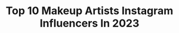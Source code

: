 ---
title: Top 10 Makeup Artists Instagram Influencers In 2023
description: >-
  Find top makeup artists Instagram influencers in 2023. Most popular hashtags: #makeup #makeuplooks #makeuptutorial.
platform: Instagram
hits: 3897
text_top: Analyze the most popular Instagram influencers on inBeat.
text_bottom: Our platform has 3897 Instagram influencers like this for you to work with.
profiles:
  - username: "vanessa_gyimah"
    fullname: >-
      Vanessa | Beauty Influencer 🇬🇭🇺🇸
    bio: >-
      💄 Published Pro Makeup Artist 📧 : vanessagyimah@a3artistsagency.com
    location: "United States"
    followers: 456301
    engagement: 975
    commentsToLikes: 0.010222
    id: ck0tzwjz8rqss0i19txvjjzwi
    verified: false
    hashtags: "#fallmakeup, #igreels, #makeuplooks, #juviasplacepartner"
  - username: "i.am.chanice"
    fullname: >-
      I Am Chanice
    bio: >-
      Content Creator | Model | Hair Stylist | Makeup Artist 🇬🇧 London, UK ✉️ Email for PR/Collabs i.am.chanice1@gmail.com
    location: "United Kingdom"
    followers: 37872
    engagement: 545
    commentsToLikes: 0.049951
    id: ck6u5qez8b4pa0j71cg1x0l13
    verified: false
    hashtags: "#blackhaircare, #lacefront, #congolaise, #rdcongo"
  - username: "mr.andre.fernandes"
    fullname: >-
      André 🎨
    bio: >-
      💋 Makeup Artist (DM for info) 📮 Digital & Brands: @wowmeagency 📧 afgfernandes@gmail.com 🏷 Código Lookfantastic: MRANDRE 📺 ÚLTIMO VÍDEO ⤵️
    location: "Portugal"
    followers: 16874
    engagement: 810
    commentsToLikes: 0.401918
    id: ck8tduw344uvg0j78zgfznyqt
    verified: false
    hashtags: "#lookfantastic, #makeuptutorial, #halloween, #makeupartist"
  - username: "borndiva.ca"
    fullname: >-
      Jonathan Falardeau
    bio: >-
      ♋️ 22 | q.c 🎨 shapeshifter - makeup artist 🎥 youtube | titkok | & more ⬇️
    location: ""
    followers: 11486
    engagement: 417
    commentsToLikes: 0.033723
    id: ck8tda94q2j5m0j78pdduvqc6
    verified: false
    hashtags: "#makeupcanada, #trend, #colourfulmakeup, #makeup"
  - username: "alessandroorati"
    fullname: >-
      Alessandro Orati
    bio: >-
      Milano • 🌐Content Creator •💄Makeup Artist Youtube/TikTok: Alessandro Orati Collab: ale.orati@outlook.it Makeup / Hair (on request) ↓ ALL MY INFO ↓
    location: "Italy"
    followers: 23240
    engagement: 309
    commentsToLikes: 0.011805
    id: ck5hga6ly1q5e0i116idud8kh
    verified: false
    hashtags: "#gaypride, #ootd, #gay, #pridemonth"
  - username: "bettansbridals"
    fullname: >-
      Bettans Bridals
    bio: >-
      HIT THE “FOLLOW”BUTTON BEFORE YOU SCROLL DOWN😍🇱🇰Sri lanka Makeup artist 🎨 |Bettans Bridals0777220770| The Colombo Makeupstudio 0775503033
    location: ""
    followers: 69712
    engagement: 409
    commentsToLikes: 0.058741
    id: ck6tpqnntlviw0j716cks8y4o
    verified: false
    hashtags: ""
  - username: "noor_m_officiel"
    fullname: >-
      Nour El Houda Bouhalissa
    bio: >-
      Youtuber | Traveler | Content creator | Makeup Artist 📍- Algeria 🇩🇿 💡- 600K on Youtube 📌- For business: m.khelil@outlook.com
    location: "France"
    followers: 2536082
    engagement: 265
    commentsToLikes: 0.009125
    id: ck6u54b7d7iio0j71jzz1ccdp
    verified: false
    hashtags: "#happybirthday, #couplegoals, #jnmfamily, #restons"
  - username: "rubeylalia"
    fullname: >-
      Rubey Lalia
    bio: >-
      🇬🇧🇮🇳☬ 🎨Makeup Artist / Creator : @rubeauty_ 📍NCL / LDN 📧Mua.lalia@live.com
    location: "United Kingdom"
    followers: 76208
    engagement: 235
    commentsToLikes: 0.020764
    id: ck13cszwd207v0i19dbfc4m0a
    verified: false
    hashtags: "#smokeyeye, #gainz, #maccosmetics, #wakeupandmakeup"
  - username: "preciousxabamakeup"
    fullname: >-
      PreciousXABA
    bio: >-
      Makeup artist, Health & Skin care therapist & Make-up Educator Makeup bookings email-xaba.precious@yahoo.com Campaign bookings email -Percy@uvba.co.za
    location: "South Africa"
    followers: 42238
    engagement: 278
    commentsToLikes: 0.123191
    id: ck5hkod83isj10i11i7nk6c8f
    verified: false
    hashtags: "#editorialmakeup, #bridalmakeup, #makeup, #editorialphotography"
  - username: "ibeatthatface"
    fullname: >-
      lacey
    bio: >-
      •Cali 🌴 •freelance makeup artist 💄 • brow slayer Business inquiries : mua_lacey92@yahoo.com
    location: "United States"
    followers: 135107
    engagement: 160
    commentsToLikes: 0.019512
    id: ckqquvmx5xsgk0j23yj2ikfzr
    verified: false
    hashtags: "#nyxcosmetics, #kvdbeauty, #rarebeauty, #holidaymakeup"
---